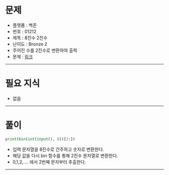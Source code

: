 # 문제
- 플랫폼 : 백준
- 번호 : 01212
- 제목 : 8진수 2진수
- 난이도 : Bronze 2
- 주어진 수를 2진수로 변환하여 출력
- 문제 : <a href="https://www.acmicpc.net/problem/1212" target="_blank">링크</a>

---

# 필요 지식
- 없음

---

# 풀이
```python
print(bin(int(input(), 8))[2:])
```
- 입력 문자열을 8진수로 간주하고 숫자로 변환한다.
- 해당 값을 다시 bin 함수를 통해 2진수 문자열로 변환한다.
- 0,1,2, ... 에서 2번째 문자부터 추출한다.

---
